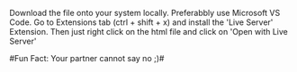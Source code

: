 Download the file onto your system locally.
Preferabbly use Microsoft VS Code.
Go to Extensions tab (ctrl + shift + x) and install the 'Live Server' Extension.
Then just right click on the html file and click on 'Open with Live Server'

#Fun Fact: Your partner cannot say no ;)#
